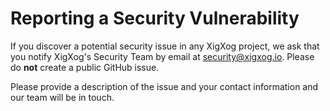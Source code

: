 # Reporting a Security Vulnerability

If you discover a potential security issue in any XigXog project, we ask that
you notify XigXog's Security Team by email at
[security@xigxog.io](mailto:security@xigxog.io). Please do **not** create a
public GitHub issue.

Please provide a description of the issue and your contact information and our
team will be in touch.
